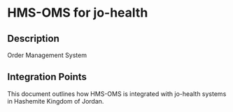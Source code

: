 # HMS-OMS for jo-health

## Description

Order Management System

## Integration Points

This document outlines how HMS-OMS is integrated with jo-health systems in Hashemite Kingdom of Jordan.
